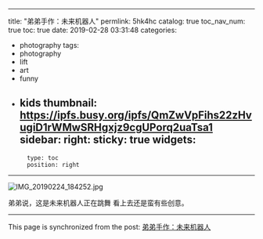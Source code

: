 
---
title: "弟弟手作：未来机器人"
permlink: 5hk4hc
catalog: true
toc_nav_num: true
toc: true
date: 2019-02-28 03:31:48
categories:
- photography
tags:
- photography
- lift
- art
- funny
- kids
thumbnail: https://ipfs.busy.org/ipfs/QmZwVpFihs22zHvugiD1rWMwSRHgxjz9cgUPorq2uaTsa1
sidebar:
    right:
        sticky: true
widgets:
    -
        type: toc
        position: right
---


![IMG_20190224_184252.jpg](https://ipfs.busy.org/ipfs/QmZwVpFihs22zHvugiD1rWMwSRHgxjz9cgUPorq2uaTsa1)

弟弟说，这是未来机器人正在跳舞
看上去还是蛮有些创意。

- - -

This page is synchronized from the post: [弟弟手作：未来机器人](https://steemit.com/@andrewma/5hk4hc)

